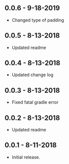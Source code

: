 ## 0.0.6 - 9-18-2019

-   Changed type of padding

## 0.0.5 - 8-13-2018

-   Updated readme

## 0.0.4 - 8-13-2018

-   Updated change log

## 0.0.3 - 8-13-2018

-   Fixed fatal gradle error

## 0.0.2 - 8-13-2018

-   Updated readme

## 0.0.1 - 8-11-2018

-   Initial release.
